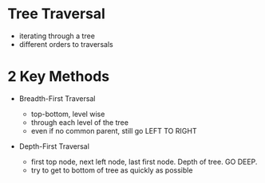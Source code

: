 # Tree Traversal
* iterating through a tree
* different orders to traversals

# 2 Key Methods
* Breadth-First Traversal
   * top-bottom, level wise
   * through each level of the tree
   * even if no common parent, still go LEFT TO RIGHT

* Depth-First Traversal
  * first top node, next left node, last first node. Depth of tree. GO DEEP.
  *  try to get to bottom of tree as quickly as possible

